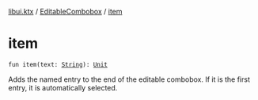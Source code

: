 [libui.ktx](../index.md) / [EditableCombobox](index.md) / [item](./item.md)

# item

`fun item(text: `[`String`](https://kotlinlang.org/api/latest/jvm/stdlib/kotlin/-string/index.html)`): `[`Unit`](https://kotlinlang.org/api/latest/jvm/stdlib/kotlin/-unit/index.html)

Adds the named entry to the end of the editable combobox.
If it is the first entry, it is automatically selected.

